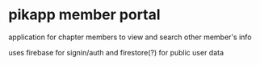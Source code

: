 # pikapp member portal
application for chapter members to view and search other member's info

uses firebase for signin/auth and firestore(?) for public user data